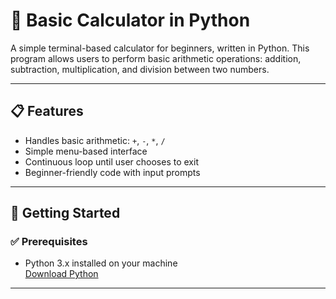 # 🧮 Basic Calculator in Python

A simple terminal-based calculator for beginners, written in Python. This program allows users to perform basic arithmetic operations: addition, subtraction, multiplication, and division between two numbers.

---

## 📋 Features

- Handles basic arithmetic: `+`, `-`, `*`, `/`
- Simple menu-based interface
- Continuous loop until user chooses to exit
- Beginner-friendly code with input prompts

---

## 🚀 Getting Started

### ✅ Prerequisites

- Python 3.x installed on your machine  
  [Download Python](https://www.python.org/downloads/)

---



